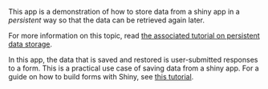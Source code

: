 This app is a demonstration of how to store data from a shiny app in a *persistent* way so that the data can be retrieved again later.  

For more information on this topic, read [the associated tutorial on persistent data storage](http://deanattali.com/blog/shiny-persistent-data-storage/).  

In this app, the data that is saved and restored is user-submitted responses to a form. This is a practical use case of saving data from a shiny app. For a guide on how to build forms with Shiny, see [this tutorial](http://deanattali.com/2015/06/14/mimicking-google-form-shiny/).
